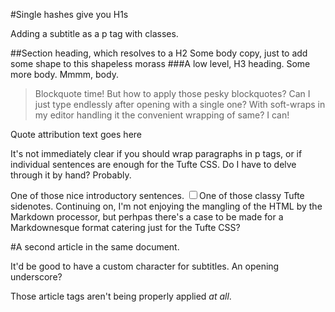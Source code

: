 
<article><section>

#Single hashes give you H1s
<p class=subtitle>Adding a subtitle as a p tag with classes.</p>

##Section heading, which resolves to a H2
Some body copy, just to add some shape to this shapeless morass
###A low level, H3 heading.
Some more body. Mmmm, body.

> Blockquote time! But how to apply those pesky blockquotes? Can I just type endlessly after opening with a single one? With soft-wraps in my editor handling it the convenient wrapping of same? I can!
<footer>Quote attribution text goes here</footer>

It's not immediately clear if you should wrap paragraphs in p tags, or if individual sentences are enough for the Tufte CSS. Do I have to delve through it by hand? Probably.

<span class="newthought">One of those nice</span> introductory sentences.
<label for="sn-demo" class="margin-toggle sidenote-number"></label><input type="checkbox" id="sn-demo" class="margin-toggle"/><span class="sidenote">One of those classy Tufte sidenotes.</span>
 Continuing on, I'm not enjoying the mangling of the HTML by the Markdown processor, but perhpas there's a case to be made for a Markdownesque format catering just for the Tufte CSS?

</section></article>

<article>

#A second article in the same document.
<p class=subtitle>It'd be good to have a custom character for subtitles. An opening underscore?</p>

Those article tags aren't being properly applied *at all*.

</article>